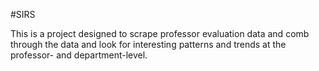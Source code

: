#SIRS

This is a project designed to scrape professor evaluation data and comb through
the data and look for interesting patterns and trends at the professor- and
department-level.
